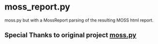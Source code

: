# moss_report.py

moss.py but with a MossReport parsing of the resulting MOSS html report.


## Special Thanks to original project [moss.py](https://github.com/soachishti/moss.py)
